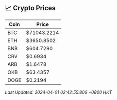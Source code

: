 ## 📈 Crypto Prices

| Coin | Price |
| ---- | ----- |
| BTC | $71043.2214 |
| ETH | $3650.8502 |
| BNB | $604.7290 |
| CRV | $0.6934 |
| ARB | $1.6478 |
| OKB | $63.4357 |
| DOGE | $0.2194 |

_Last Updated: 2024-04-01 02:42:55.806 +0800 HKT_